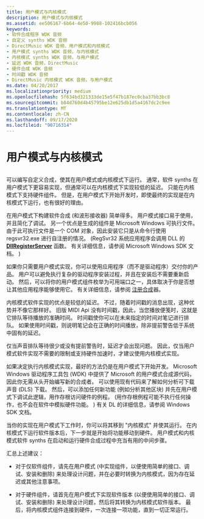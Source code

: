 ```yaml
---
title: 用户模式与内核模式
description: 用户模式与内核模式
ms.assetid: ee506167-6b64-4e50-9988-102416bcb056
keywords:
- 软件合成程序 WDK 音频
- 自定义 synths WDK 音频
- DirectMusic WDK 音频、用户模式和内核模式
- 用户模式 synths WDK 音频，与内核模式
- 内核模式 synths WDK 音频，与用户模式
- 延迟 WDK 音频，DirectMusic
- 硬件合成 WDK 音频
- 时间戳 WDK 音频
- DirectMusic 内核模式 WDK 音频，与用户模式
ms.date: 04/20/2017
ms.localizationpriority: medium
ms.openlocfilehash: 5f634bd321333de15e5f47b187ec0cba37bb3bc8
ms.sourcegitcommit: b84d760d4b45795be12e625db1d5a4167dc2c9ee
ms.translationtype: MT
ms.contentlocale: zh-CN
ms.lasthandoff: 09/17/2020
ms.locfileid: "90716314"
---
```

# <a name="user-mode-versus-kernel-mode"></a>用户模式与内核模式


## <span id="user_mode_versus_kernel_mode"></span><span id="USER_MODE_VERSUS_KERNEL_MODE"></span>


可以编写自定义合成，使其在用户模式或内核模式下运行。 通常，软件 synths 在用户模式下更容易实现，但通常可以在内核模式下实现较低的延迟。 只能在内核模式下支持硬件组件。 但是，在用户模式下开始开发时，即使最终的实现是在内核模式下运行，也有很好的理由。

在用户模式下构建软件合成 (和波形接收器) 简单得多。 用户模式接口易于使用，并且简化了调试。 另一个优点是生成的组件是 Microsoft Windows 可执行文件。 由于此可执行文件是一个 COM 对象，因此安装它只是从命令行使用 regsvr32.exe 进行自注册的情况。  (RegSvr32 系统应用程序会调用 DLL 的 [**DllRegisterServer**](/windows/win32/api/olectl/nf-olectl-dllregisterserver) 函数。 有关详细信息，请参阅 Microsoft Windows SDK 文档。 ) 

如果你只需要用户模式实现，你可以使用应用程序（而不是驱动程序）交付你的产品。 用户可以避免执行复杂的驱动程序安装过程，并且在安装后不需要重新启动。 然后，可以将你的用户模式组件枚举为可用端口之一，具体取决于你是否想让其他应用程序能够使用它。 有关详细信息，请参阅 [注册合成](registering-your-synthesizer.md)器。

内核模式软件实现的优点是较低的延迟。 不过，随着时间戳的消息出现，这种优势并不像它那样好。 旧版 MIDI Api 没有时间戳，因此，当您播放便笺时，这就是它排队等待播放的准确时间。 时间戳使你可以在未来指定的时间对笔记进行排队。 如果使用时间戳，则说明笔记会在正确的时间播放，除非提前警告低于系统中固有的延迟。

仅当声音排队等待很少或没有提前警告时，延迟才会出现问题。 因此，仅当用户模式软件实现不需要的限制或支持硬件加速时，才建议使用内核模式实现。

如果决定执行内核模式实现，最好的方法仍是在用户模式下开始开发。 Microsoft Windows 驱动程序工具包 (WDK) 中提供了 Microsoft 的用户模式合成源代码，因此你无需从头开始编写新的合成者。 可以使用现有代码来了解如何分析可下载声音 (DLS) 下载。 然后，可以添加任何新功能 (例如分析其他区块) 并先在用户模式下调试此逻辑，用作存根访问硬件的例程。  (用作存根例程可能不执行任何操作，也不会在软件中模拟硬件功能。 ) 有关 DL 的详细信息，请参阅 Windows SDK 文档。

当你的实现在用户模式下工作时，你可以将其移到 "内核模式" 并使其运行。 在内核模式下运行软件版本后，下一步就是开始将功能移动到硬件。 用户模式和内核模式软件 synths 在启动和运行硬件合成过程中充当有用的中间步骤。

汇总上述建议：

-   对于仅软件组件，请先在用户模式 (中实现组件，以便使用简单的接口、调试、安装和删除) 来处理设计问题，并在必要时转换为内核模式，因为存在延迟或其他注意事项。

-   对于硬件组件，请首先在用户模式下实现软件版本 (以便使用简单的接口、调试、安装和删除) 来处理设计问题，然后将其转换为内核模式软件版本。 最后，将内核模式组件连接到硬件，一次连接一项功能，直到一切正常运行。

 

